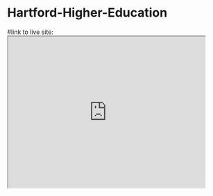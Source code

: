 # Hartford-Higher-Education
#link to live site: <iframe src="https://lrwheeler.github.io/leaflet-map-simple/" width="90%" height="350"></iframe>
